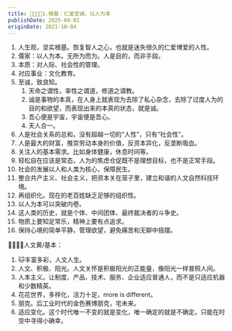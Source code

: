 ```yaml
---
title: 👨‍👩‍👧‍👦1.根基：仁爱至诚，以人为本
publishDate: 2025-04-02
originDate: 2021-10-04
---
```


1. 人生观，坚实根基。恢复智人之心，也就是迷失很久的仁爱博爱的人性。
2. 儒家：以人为本。无所为而为。人是目的，而非手段。
3. 本质：对人际、社会性的管理。
4. 对应事业：文化教育。
5. 至诚，致良知。
    1. 天命之谓性，率性之谓道，修道之谓教。
    2. 诚是事物的本真，在人身上就表现为去除了私心杂念，去除了过度人为的目的和欲望，而表现出来的本真的状态，就是诚。
    3. 吾心便是宇宙，宇宙便是吾心。
    4. 天人合一。
6. 人是社会关系的总和，没有超越一切的“人性”，只有“社会性”。
7. 人是最大的财富，推崇劳动本身的价值，反资本异化，反垄断吸血。
8. 关注人的基本需求。比如身体健康，休息时间等。
9. 轻松自在应该是常态，人为的焦虑仓促既不是理想目标，也不是正常手段。
10. 社会的发展以人和人类为核心，保障民生。
11. 整合共产主义、社会主义，把资本关在笼子里，建立和谐的人文自然科技环境。
12. 再组织化。现在的老百姓缺乏足够的组织性。
13. 以人为本可以突破内卷。
14. 这人类的历史，就是个体、中间团体、最终裁决者的斗争史。
15. 物质上要知足常乐，精神上要有点追求。
16. 保持心境的简单平静，管理欲望，避免痛苦和无聊中摇摆。

👨‍👩‍👧‍👦人文黄/基本：
1. 🐱丰富多彩，人文人生。
2. 人文、积极、阳光。人文关怀是积极阳光的正能量，像阳光一样普照人间。
3. 人本主义。让制度、产品、技术、服务、企业适应普通人，而不是只适应机器和少数精英。
4. 花花世界，多样化，活力十足，more is different。
5. 朋克。后工业时代的金色赛博朋克，宅未来。
6. 适应变化。这个时代唯一不变的就是变化，唯一确定的就是不确定。只能在时空中寻得小确幸。

